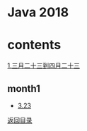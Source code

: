 # Java 2018

# contents
[1.三月二十三到四月二十三](#month1)

## month1
- [3.23](java3.23-4.23/java3.23)


[返回目录](#contents)
